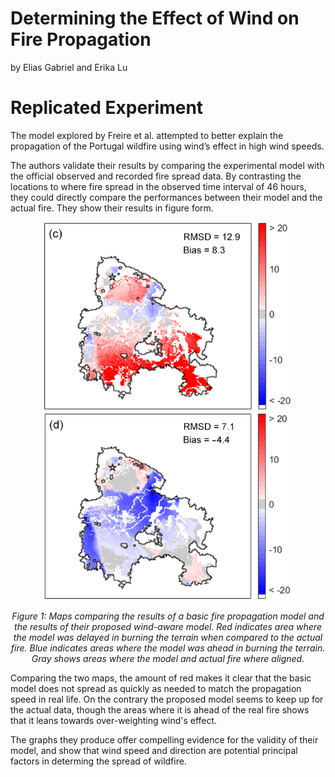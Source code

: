 # Determining the Effect of Wind on Fire Propagation
by Elias Gabriel and Erika Lu

# Replicated Experiment
The model explored by Freire et al. attempted to better explain the propagation of the Portugal wildfire using wind’s effect in high wind speeds.

The authors validate their results by comparing the experimental model with the official observed and recorded fire spread data. By contrasting the locations to where fire spread in the observed time interval of 46 hours, they could directly compare the performances between their model and the actual fire. They show their results in figure form.

<p align="center">
  <img width=400 src="paperres1.png"><img width=400 src="paperres2.png">
</p>

<p align="center">
  <i>Figure 1: Maps comparing the results of a basic fire propagation model and the results of their proposed wind-aware model. Red indicates area where the model was delayed in burning the terrain when compared to the actual fire. Blue indicates areas where the model was ahead in burning the terrain. Gray shows areas where the model and actual fire where aligned.</i>
</p>

Comparing the two maps, the amount of red makes it clear that the basic model does not spread as quickly as needed to match the propagation speed in real life. On the contrary the proposed model seems to keep up for the actual data, though the areas where it is ahead of the real fire shows that it leans towards over-weighting wind's effect.

The graphs they produce offer compelling evidence for the validity of their model, and show that wind speed and direction are potential principal factors in determing the spread of wildfire.
